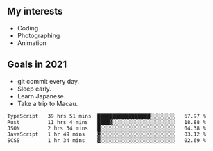 ## My interests

- Coding
- Photographing
- Animation

## Goals in 2021

- git commit every day.
- Sleep early.
- Learn Japanese.
- Take a trip to Macau.

<!--START_SECTION:waka-->
```text
TypeScript   39 hrs 51 mins  █████████████████░░░░░░░░   67.97 % 
Rust         11 hrs 4 mins   ████▓░░░░░░░░░░░░░░░░░░░░   18.88 % 
JSON         2 hrs 34 mins   █░░░░░░░░░░░░░░░░░░░░░░░░   04.38 % 
JavaScript   1 hr 49 mins    ▓░░░░░░░░░░░░░░░░░░░░░░░░   03.12 % 
SCSS         1 hr 34 mins    ▓░░░░░░░░░░░░░░░░░░░░░░░░   02.69 % 
```
<!--END_SECTION:waka-->
